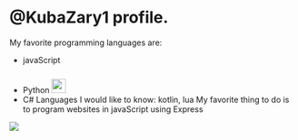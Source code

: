 # @KubaZary1 profile.
My favorite programming languages are: 
- javaScript
- Python <img height=25 src="https://cdn.jsdelivr.net/gh/devicons/devicon/icons/python/python-original.svg"/><img height=50>
- C#
Languages I would like to know: kotlin, lua
My favorite thing to do is to program websites in javaScript using Express
<img src="https://github-readme-stats.vercel.app/api/top-langs?username=KubaZary1&show_icons=true&theme=dark"/>
